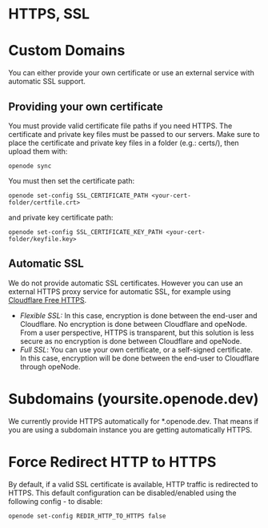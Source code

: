 # HTTPS, SSL

# Custom Domains

You can either provide your own certificate or use an external service with automatic SSL support.

## Providing your own certificate

You must provide valid certificate file paths if you need HTTPS. The certificate and private key files must be passed to our servers. Make sure to place the certificate and private key files in a folder (e.g.: certs/), then upload them with:

    openode sync

You must then set the certificate path:

    openode set-config SSL_CERTIFICATE_PATH <your-cert-folder/certfile.crt>

and private key certificate path:

    openode set-config SSL_CERTIFICATE_KEY_PATH <your-cert-folder/keyfile.key>

## Automatic SSL

We do not provide automatic SSL certificates. However you can use an external HTTPS proxy service for automatic SSL, for example using [Cloudflare Free HTTPS](https://www.cloudflare.com/ssl/).

- *Flexible SSL:* In this case, encryption is done between the end-user and Cloudflare. No encryption is done between Cloudflare and opeNode. From a user perspective, HTTPS is transparent, but this solution is less secure as no encryption is done between Cloudflare and opeNode.
- *Full SSL*: You can use your own certificate, or a self-signed certificate. In this case, encryption will be done between the end-user to Cloudflare through opeNode.

# Subdomains (yoursite.openode.dev)

We currently provide HTTPS automatically for \*.openode.dev. That means if you are using
a subdomain instance you are getting automatically HTTPS.

# Force Redirect HTTP to HTTPS

By default, if a valid SSL certificate is available, HTTP traffic is redirected to HTTPS.
This default configuration can be disabled/enabled using the following config - to disable:

    openode set-config REDIR_HTTP_TO_HTTPS false

